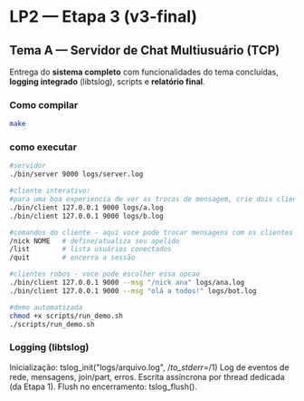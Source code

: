 # LP2 — Etapa 3 (v3-final)

## Tema A — Servidor de Chat Multiusuário (TCP)

Entrega do **sistema completo** com funcionalidades do tema concluídas, **logging integrado** (libtslog), scripts e **relatório final**.

### Como compilar
```bash
make
```

### como executar
```bash
#servidor
./bin/server 9000 logs/server.log

#cliente interativo:
#para uma boa experiencia de ver as trocas de mensagem, crie dois clientes
./bin/client 127.0.0.1 9000 logs/a.log
./bin/client 127.0.0.1 9000 logs/b.log

#comandos do cliente - aqui voce pode trocar mensagens com os clientes
/nick NOME   # define/atualiza seu apelido
/list        # lista usuários conectados
/quit        # encerra a sessão

#clientes robos - voce pode escolher essa opcao
./bin/client 127.0.0.1 9000 --msg "/nick ana" logs/ana.log
./bin/client 127.0.0.1 9000 --msg "olá a todos!" logs/bot.log

#demo automatizada
chmod +x scripts/run_demo.sh
./scripts/run_demo.sh
```


### Logging (libtslog)

Inicialização: tslog_init("logs/arquivo.log", /*to_stderr=*/1)
Log de eventos de rede, mensagens, join/part, erros.
Escrita assíncrona por thread dedicada (da Etapa 1).
Flush no encerramento: tslog_flush().